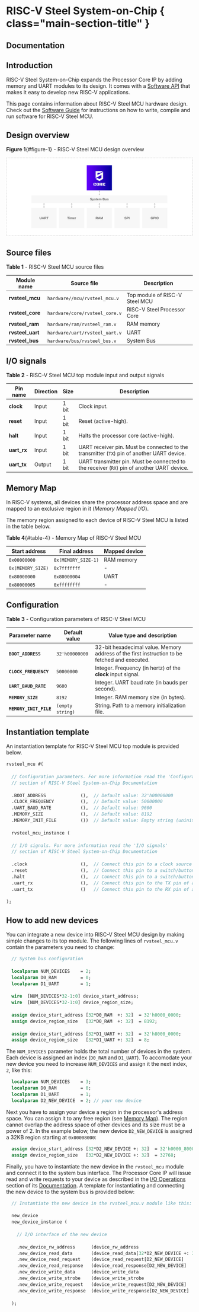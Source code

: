 # RISC-V Steel System-on-Chip { class="main-section-title" }
<h2 class="main-section-subtitle">Documentation</h2>

## Introduction

RISC-V Steel System-on-Chip expands the Processor Core IP by adding memory and UART modules to its design. It comes with a [Software API](api.md) that makes it easy to develop new RISC-V applications.

This page contains information about RISC-V Steel MCU hardware design. Check out the [Software Guide](softwareguide.md) for instructions on how to write, compile and run software for RISC-V Steel MCU.

## Design overview

**Figure 1**{#figure-1} - RISC-V Steel MCU design overview

![Image title](images/rvsteel_mcu.svg)

## Source files

**Table 1** - RISC-V Steel MCU source files

| Module name      | Source file                    | Description                       |
| ---------------- | ------------------------------ | --------------------------------- |
| **rvsteel_mcu**  | `hardware//mcu/rvsteel_mcu.v`  | Top module of RISC-V Steel MCU |
| **rvsteel_core** | `hardware/core/rvsteel_core.v` | RISC-V Steel Processor Core       |
| **rvsteel_ram**  | `hardware/ram/rvsteel_ram.v`   | RAM memory                        |
| **rvsteel_uart** | `hardware/uart/rvsteel_uart.v` | UART                              |
| **rvsteel_bus**  | `hardware/bus/rvsteel_bus.v`   | System Bus                        |

## I/O signals

**Table 2** - RISC-V Steel MCU top module input and output signals

| Pin name       | Direction | Size  | Description          |
| -------------- | --------- | ----- | -------------------- |
| **clock**      | Input     | 1 bit | Clock input.         |
| **reset**      | Input     | 1 bit | Reset (active-high). |
| **halt**       | Input     | 1 bit | Halts the processor core (active-high). |
| **uart_rx**    | Input     | 1 bit | UART receiver pin. Must be connected to the transmitter (`TX`) pin of another UART device. |
| **uart_tx**    | Output    | 1 bit | UART transmitter pin. Must be connected to the receiver (`RX`) pin of another UART device. |

## Memory Map

In RISC-V systems, all devices share the processor address space and are mapped to an exclusive region in it (*Memory Mapped I/O*).

The memory region assigned to each device of RISC-V Steel MCU is listed in the table below.

**Table 4**{#table-4} - Memory Map of RISC-V Steel MCU

| Start address     | Final address       | Mapped device              |
| ----------------- | ------------------- | -------------------------- |
| `0x00000000`      | `0x(MEMORY_SIZE-1)` | RAM memory                 |
| `0x(MEMORY_SIZE)` | `0x7fffffff`        | -                          |
| `0x80000000`      | `0x80000004`        | UART                       |
| `0x80000005`      | `0xffffffff`        | -                          |

## Configuration

**Table 3** - Configuration parameters of RISC-V Steel MCU

| Parameter name         | Default value    | Value type and description                                                                    |
| ---------------------- | ---------------- | --------------------------------------------------------------------------------------------- |
| **`BOOT_ADDRESS`**     | `32'h00000000`   | 32-bit hexadecimal value. Memory address of the first instruction to be fetched and executed. |
| **`CLOCK_FREQUENCY`**  | `50000000`       | Integer. Frequency (in hertz) of the **clock** input signal.                                  |
| **`UART_BAUD_RATE`**   | `9600`           | Integer. UART baud rate (in bauds per second).                                                |
| **`MEMORY_SIZE`**      | `8192`           | Integer. RAM memory size (in bytes).                                             |
| **`MEMORY_INIT_FILE`** | `(empty string)` | String. Path to a memory initialization file.                                                 |

## Instantiation template

An instantiation template for RISC-V Steel MCU top module is provided below.

``` systemverilog
rvsteel_mcu #(

  // Configuration parameters. For more information read the 'Configuration'
  // section of RISC-V Steel System-on-Chip Documentation

  .BOOT_ADDRESS             (),  // Default value: 32'h00000000
  .CLOCK_FREQUENCY          (),  // Default value: 50000000
  .UART_BAUD_RATE           (),  // Default value: 9600
  .MEMORY_SIZE              (),  // Default value: 8192
  .MEMORY_INIT_FILE         ())  // Default value: Empty string (uninitialized)

  rvsteel_mcu_instance (

  // I/O signals. For more information read the 'I/O signals'
  // section of RISC-V Steel System-on-Chip Documentation

  .clock                    (),  // Connect this pin to a clock source
  .reset                    (),  // Connect this pin to a switch/button or hardwire it to 1'b0.
  .halt                     (),  // Connect this pin to a switch/button or hardwire it to 1'b0.
  .uart_rx                  (),  // Connect this pin to the TX pin of another UART device
  .uart_tx                  ()   // Connect this pin to the RX pin of another UART device

);
```

## How to add new devices

You can integrate a new device into RISC-V Steel MCU design by making simple changes to its top module. The following lines of `rvsteel_mcu.v` contain the parameters you need to change:

``` systemverilog
  // System bus configuration

  localparam NUM_DEVICES    = 2;
  localparam D0_RAM         = 0;
  localparam D1_UART        = 1;

  wire  [NUM_DEVICES*32-1:0] device_start_address;
  wire  [NUM_DEVICES*32-1:0] device_region_size;

  assign device_start_address [32*D0_RAM  +: 32]  = 32'h0000_0000;
  assign device_region_size   [32*D0_RAM  +: 32]  = 8192;

  assign device_start_address [32*D1_UART +: 32]  = 32'h8000_0000;
  assign device_region_size   [32*D1_UART +: 32]  = 8;
```

The `NUM_DEVICES` parameter holds the total number of devices in the system. Each device is assigned an index (`D0_RAM` and `D1_UART`). To accomodate your new device you need to increase `NUM_DEVICES` and assign it the next index, `2`, like this:

``` systemverilog
  localparam NUM_DEVICES    = 3;
  localparam D0_RAM         = 0;
  localparam D1_UART        = 1;
  localparam D2_NEW_DEVICE  = 2; // your new device
```

Next you have to assign your device a region in the processor's address space. You can assign it to any free region (see [Memory Map](#memory-map)). The region cannot overlap the address space of other devices and its size must be a power of 2. In the example below, the new device `D2_NEW_DEVICE` is assigned a 32KB region starting at `0x00008000`:

``` systemverilog
  assign device_start_address [32*D2_NEW_DEVICE +: 32]  = 32'h0000_8000;
  assign device_region_size   [32*D2_NEW_DEVICE +: 32]  = 32768;
```

Finally, you have to instantiate the new device in the `rvsteel_mcu` module and connect it to the system bus interface. The Processor Core IP will issue read and write requests to your device as described in the [I/O Operations](core.md#io-operations) section of its [Documentation](core.md). A template for instantiating and connecting the new device to the system bus is provided below:

``` systemverilog
  // Instantiate the new device in the rvsteel_mcu.v module like this:

  new_device
  new_device_instance (

    // I/O interface of the new device

    .new_device_rw_address      (device_rw_address                        ),
    .new_device_read_data       (device_read_data[32*D2_NEW_DEVICE +: 32] ),
    .new_device_read_request    (device_read_request[D2_NEW_DEVICE]       ),
    .new_device_read_response   (device_read_response[D2_NEW_DEVICE]      ),
    .new_device_write_data      (device_write_data                        ),
    .new_device_write_strobe    (device_write_strobe                      ),
    .new_device_write_request   (device_write_request[D2_NEW_DEVICE]      ),
    .new_device_write_response  (device_write_response[D2_NEW_DEVICE]     )

  );
```

</br>
</br>